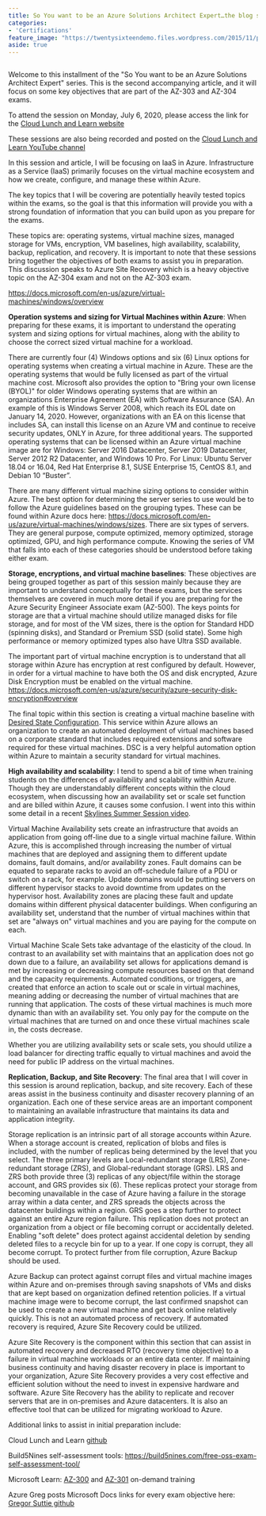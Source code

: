 ```yaml
---
title: So You want to be an Azure Solutions Architect Expert…the blog series...IaaS
categories:
- 'Certifications'
feature_image: "https://twentysixteendemo.files.wordpress.com/2015/11/post.png"
aside: true
---
```



<div class="wp-block-image"><figure class="aligncenter size-large"><img src="https://captainhyperscaler.files.wordpress.com/2020/06/cll-azure-solution-architect-poster.jpg?w=1024" alt="" class="wp-image-689"/></figure></div>


Welcome to this installment of the "So You want to be an Azure Solutions Architect Expert" series.  This is the second accompanying article, and it will focus on some key objectives that are part of the AZ-303 and AZ-304 exams.

To attend the session on Monday, July 6, 2020, please access the link for the <a rel="noreferrer noopener" href="https://www.cloudlunchlearn.com/" target="_blank">Cloud Lunch and Learn website</a>

These sessions are also being recorded and posted on the <a rel="noreferrer noopener" href="https://www.youtube.com/channel/UCHZeZzSlTtmfgPozIq8J2Kw" target="_blank">Cloud Lunch and Learn YouTube channel</a>

In this session and article, I will be focusing on IaaS in Azure.  Infrastructure as a Service (IaaS) primarily focuses on the virtual machine ecosystem and how we create, configure, and manage these within Azure.

The key topics that I will be covering are potentially heavily tested topics within the exams, so the goal is that this information will provide you with a strong foundation of information that you can build upon as you prepare for the exams.

These topics are: operating systems, virtual machine sizes, managed storage for VMs, encryption, VM baselines, high availability, scalability, backup, replication, and recovery.  It is important to note that these sessions bring together the objectives of both exams to assist you in preparation.  This discussion speaks to Azure Site Recovery which is a heavy objective topic on the AZ-304 exam and not on the AZ-303 exam.

<a href="https://docs.microsoft.com/en-us/azure/virtual-machines/windows/overview" target="_blank" rel="noreferrer noopener">https://docs.microsoft.com/en-us/azure/virtual-machines/windows/overview</a>

<strong>Operation systems and sizing for Virtual Machines within Azure</strong>: When preparing for these exams, it is important to understand the operating system and sizing options for virtual machines, along with the ability to choose the correct sized virtual machine for a workload. 

There are currently four (4) Windows options and six (6) Linux options for operating systems when creating a virtual machine in Azure.  These are the operating systems that would be fully licensed as part of the virtual machine cost.  Microsoft also provides the option to "Bring your own license (BYOL)" for older Windows operating systems that are within an organizations Enterprise Agreement (EA) with Software Assurance (SA).  An example of this is Windows Server 2008, which reach its EOL date on January 14, 2020.  However, organizations with an EA on this license that includes SA, can install this license on an Azure VM and continue to receive security updates, ONLY in Azure, for three additional years. The supported operating systems that can be licensed within an Azure virtual machine image are for Windows: Server 2016 Datacenter, Server 2019 Datacenter, Server 2012 R2 Datacenter, and Windows 10 Pro. For Linux: Ubuntu Server 18.04 or 16.04, Red Hat Enterprise 8.1, SUSE Enterprise 15, CentOS 8.1, and Debian 10 “Buster”.

There are many different virtual machine sizing options to consider within Azure.  The best option for determining the server series to use would be to follow the Azure guidelines based on the grouping types.  These can be found within Azure docs here:  <a rel="noreferrer noopener" href="https://docs.microsoft.com/en-us/azure/virtual-machines/windows/sizes" target="_blank">https://docs.microsoft.com/en-us/azure/virtual-machines/windows/sizes</a>.  There are six types of servers.  They are general purpose, compute optimized, memory optimized, storage optimized, GPU, and high performance compute. Knowing the series of VM that falls into each of these categories should be understood before taking either exam.

<strong>Storage, encryptions, and virtual machine baselines</strong>: These objectives are being grouped together as part of this session mainly because they are important to understand conceptually for these exams, but the services themselves are covered in much more detail if you are preparing for the Azure Security Engineer Associate exam (AZ-500).  The keys points for storage are that a virtual machine should utilize managed disks for file storage, and for most of the VM sizes, there is the option for Standard HDD (spinning disks), and Standard or Premium SSD (solid state).  Some high performance or memory optimized types also have Ultra SSD available.

The important part of virtual machine encryption is to understand that all storage within Azure has encryption at rest configured by default.  However, in order for a virtual machine to have both the OS and disk encrypted, Azure Disk Encryption must be enabled on the virtual machine.  <a rel="noreferrer noopener" href="https://docs.microsoft.com/en-us/azure/security/azure-security-disk-encryption#overview" target="_blank">https://docs.microsoft.com/en-us/azure/security/azure-security-disk-encryption#overview</a>

The final topic within this section is creating a virtual machine baseline with <a rel="noreferrer noopener" href="https://docs.microsoft.com/en-us/azure/virtual-machines/extensions/dsc-overview#:~:text=%20Introduction%20to%20the%20Azure%20Desired%20State%20Configuration,extension%20uses%20the%20Azure%20VM%20Agent...%20More%20" target="_blank">Desired State Configuration</a>.  This service within Azure allows an organization to create an automated deployment of virtual machines based on a corporate standard that includes required extensions and software required for these virtual machines.  DSC is a very helpful automation option within Azure to maintain a security standard for virtual machines.

<strong>High availability and scalability</strong>:  I tend to spend a bit of time when training students on the differences of availability and scalability within Azure.  Though they are understandably different concepts within the cloud ecosystem, when discussing how an availability set or scale set function and are billed within Azure, it causes some confusion.  I went into this within some detail in a recent <a href="https://youtu.be/MJSfpfs--UA" target="_blank" rel="noreferrer noopener">Skylines Summer Session video</a>.

Virtual Machine Availability sets create an infrastructure that avoids an application from going off-line due to a single virtual machine failure.  Within Azure, this is accomplished through increasing the number of virtual machines that are deployed and assigning them to different update domains, fault domains, and/or availability zones.  Fault domains can be equated to separate racks to avoid an off-schedule failure of a PDU or switch on a rack, for example.  Update domains would be putting servers on different hypervisor stacks to avoid downtime from updates on the hypervisor host.  Availability zones are placing these fault and update domains within different physical datacenter buildings.  When configuring an availability set, understand that the number of virtual machines within that set are "always on" virtual machines and you are paying for the compute on each.

Virtual Machine Scale Sets take advantage of the elasticity of the cloud.  In contrast to an availability set with maintains that an application does not go down due to a failure, an availability set allows for applications demand is met by increasing or decreasing compute resources based on that demand and the capacity requirements.  Automated conditions, or triggers, are created that enforce an action to scale out or scale in virtual machines, meaning adding or decreasing the number of virtual machines that are running that application.  The costs of these virtual machines is much more dynamic than with an availability set.  You only pay for the compute on the virtual machines that are turned on and once these virtual machines scale in, the costs decrease.

Whether you are utilizing availability sets or scale sets, you should utilize a load balancer for directing traffic equally to virtual machines and avoid the need for public IP address on the virtual machines.

<strong>Replication, Backup, and Site Recovery</strong>: The final area that I will cover in this session is around replication, backup, and site recovery.  Each of these areas assist in the business continuity and disaster recovery planning of an organization.  Each one of these service areas are an important component to maintaining an available infrastructure that maintains its data and application integrity.

Storage replication is an intrinsic part of all storage accounts within Azure.  When a storage account is created, replication of blobs and files is included, with the number of replicas being determined by the level that you select.  The three primary levels are Local-redundant storage (LRS), Zone-redundant storage (ZRS), and Global-redundant storage (GRS).  LRS and ZRS both provide three (3) replicas of any object/file within the storage account, and GRS provides six (6).  These replicas protect your storage from becoming unavailable in the case of Azure having a failure in the storage array within a data center, and ZRS spreads the objects across the datacenter buildings within a region.  GRS goes a step further to protect against an entire Azure region failure.  This replication does not protect an organization from a object or file becoming corrupt or accidentally deleted.  Enabling "soft delete" does protect against accidental deletion by sending deleted files to a recycle bin for up to a year.  If one copy is corrupt, they all become corrupt.  To protect further from file corruption, Azure Backup should be used.

Azure Backup can protect against corrupt files and virtual machine images within Azure and on-premises through saving snapshots of VMs and disks that are kept based on organization defined retention policies.  If a virtual machine image were to become corrupt, the last confirmed snapshot can be used to create a new virtual machine and get back online relatively quickly.  This is not an automated process of recovery.  If automated recovery is required, Azure Site Recovery could be utilized.

Azure Site Recovery is the component within this section that can assist in automated recovery and decreased RTO (recovery time objective) to a failure in virtual machine workloads or an entire data center.  If maintaining business continuity and having disaster recovery in place is important to your organization, Azure Site Recovery provides a very cost effective and efficient solution without the need to invest in expensive hardware and software.  Azure Site Recovery has the ability to replicate and recover servers that are in on-premises and Azure datacenters.  It is also an effective tool that can be utilized for migrating workload to Azure.

Additional links to assist in initial preparation include:

Cloud Lunch and Learn <a rel="noreferrer noopener" href="https://github.com/Cloud-Lunch-and-Learn/Cloud-Lunch-and-Learn-Sessions" target="_blank">github</a>

Build5Nines self-assessment tools: <a href="https://build5nines.com/free-oss-exam-self-assessment-tool/" target="_blank" rel="noreferrer noopener">https://build5nines.com/free-oss-exam-self-assessment-tool/</a>

Microsoft Learn: <a rel="noreferrer noopener" href="https://docs.microsoft.com/en-us/learn/certifications/exams/az-300?wt.mc_id=learningredirect_certs-web-wwl" target="_blank">AZ-300</a> and <a rel="noreferrer noopener" href="https://docs.microsoft.com/en-us/learn/certifications/exams/az-301?wt.mc_id=learningredirect_certs-web-wwl" target="_blank">AZ-301</a> on-demand training

Azure Greg posts Microsoft Docs links for every exam objective here: <a rel="noreferrer noopener" href="https://github.com/gsuttie/AzureResources/tree/master/Exams" target="_blank">Gregor Suttie github</a>
